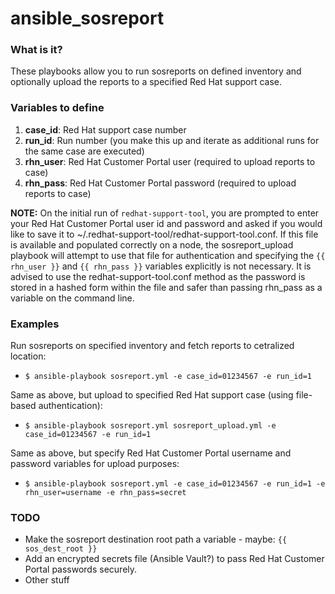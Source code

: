 # ansible_sosreport

### What is it?
These playbooks allow you to run sosreports on defined inventory and optionally upload the reports to a specified Red Hat support case.

### Variables to define

1) **case_id**: Red Hat support case number
2) **run_id**: Run number (you make this up and iterate as additional runs for the same case are executed)
3) **rhn_user**: Red Hat Customer Portal user (required to upload reports to case)
4) **rhn_pass**: Red Hat Customer Portal password (required to upload reports to case)

**NOTE:** On the initial run of `redhat-support-tool`, you are prompted to enter your Red Hat Customer Portal user id and password and asked if you would like to save it to ~/.redhat-support-tool/redhat-support-tool.conf. If this file is available and populated correctly on a node, the sosreport_upload playbook will attempt to use that file for authentication and specifying the `{{ rhn_user }}` and `{{ rhn_pass }}` variables explicitly is not necessary. It is advised to use the redhat-support-tool.conf method as the password is stored in a hashed form within the file and safer than passing rhn_pass as a variable on the command line.

### Examples

Run sosreports on specified inventory and fetch reports to cetralized location:
- `$ ansible-playbook sosreport.yml -e case_id=01234567 -e run_id=1`

Same as above, but upload to specified Red Hat support case (using file-based authentication):
- `$ ansible-playbook sosreport.yml sosreport_upload.yml -e case_id=01234567 -e run_id=1`

Same as above, but specify Red Hat Customer Portal username and password variables for upload purposes:
- `$ ansible-playbook sosreport.yml -e case_id=01234567 -e run_id=1 -e rhn_user=username -e rhn_pass=secret`

### TODO

- Make the sosreport destination root path a variable - maybe: `{{ sos_dest_root }}`
- Add an encrypted secrets file (Ansible Vault?) to pass Red Hat Customer Portal passwords securely.
- Other stuff
